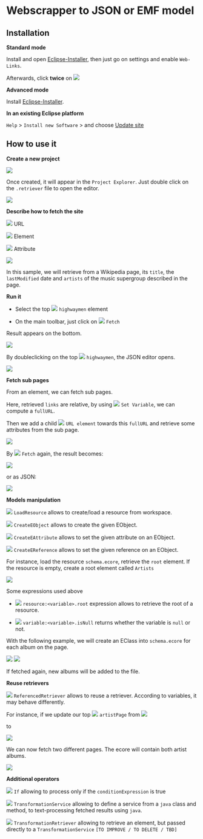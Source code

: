# Webscrapper to JSON or EMF model

## Installation

**Standard mode**

Install and open [Eclipse-Installer](https://www.eclipse.org/downloads/download.php?file=/oomph/products/eclipse-inst-win64.exe), then just go on settings and enable `Web-Links`.

Afterwards, click **twice** on ![](https://img.shields.io/badge/eclipse--install-install-red?logo=eclipse&link=eclipse%2Binstaller:https://raw.githubusercontent.com/pdulvp/eclipse-retriever/master/target/product.setup)

**Advanced mode**

Install [Eclipse-Installer](https://www.eclipse.org/downloads/download.php?file=/oomph/products/eclipse-inst-win64.exe). 

**In an existing Eclipse platform**

`Help` > `Install new Software` > and choose [Update site](https://pdulvp.github.io/eclipse-repository/eclipse-retriever)

## How to use it

**Create a new project**

![](images/new-project.png)

Once created, it will appear in the `Project Explorer`. Just double click on the `.retriever` file to open the editor.

![](images/wiki-project.png)

**Describe how to fetch the site**

![](plugins/org.pdulvp.retriever.edit/icons/full/obj16/URLRetriever.png) URL

![](plugins/org.pdulvp.retriever.edit/icons/full/obj16/ElementRetriever.png) Element

![](plugins/org.pdulvp.retriever.edit/icons/full/obj16/AttributeRetriever.png) Attribute


![](images/fetch.png)

In this sample, we will retrieve from a Wikipedia page, its `title`, the `lastModified` date and `artists` of the music supergroup described in the page.

**Run it**

- Select the top ![](plugins/org.pdulvp.retriever.edit/icons/full/obj16/URLRetriever.png) `highwaymen` element

- On the main toolbar, just click on ![](plugins/org.pdulvp.retriever.ui/icons/obj16/fetch.gif) `Fetch`

Result appears on the bottom.

![](images/result.png)

By doubleclicking on the top ![](plugins/org.pdulvp.retriever.edit/icons/full/obj16/URIResult.png) `highwaymen`, the JSON editor opens.

![](images/result-json.png)

**Fetch sub pages**

From an element, we can fetch sub pages. 

Here, retrieved `links` are relative, by using ![](plugins/org.pdulvp.retriever.edit/icons/full/obj16/SetVariable.png) `Set Variable`, we can compute a `fullURL`.

Then we add a child ![](plugins/org.pdulvp.retriever.edit/icons/full/obj16/URLRetriever.png) `URL element` towards this `fullURL` and retrieve some attributes from the sub page.

![](images/sub-page.png)

By ![](plugins/org.pdulvp.retriever.ui/icons/obj16/fetch.gif) `Fetch` again, the result becomes:

![](images/result-sub-page.png)

or as JSON: 

![](images/result-sub-page-json.png)

**Models manipulation**

![](plugins/org.pdulvp.retriever.edit/icons/full/obj16/LoadResource.png) `LoadResource` allows to create/load a resource from workspace.

![](plugins/org.pdulvp.retriever.edit/icons/full/obj16/CreateEObject.png) `CreateEObject` allows to create the given EObject.

![](plugins/org.pdulvp.retriever.edit/icons/full/obj16/CreateEAttribute.png) `CreateEAttribute` allows to set the given attribute on an EObject.

![](plugins/org.pdulvp.retriever.edit/icons/full/obj16/CreateEReference.png) `CreateEReference` allows to set the given reference on an EObject.

For instance, load the resource `schema.ecore`, retrieve the `root` element. If the resource is empty, create a root element called `Artists`

![](images/emf-root.png)

Some expressions used above

- ![](plugins/org.pdulvp.retriever.edit/icons/full/obj16/SetVariable.png) `resource:<variable>.root` expression allows to retrieve the root of a resource.

- ![](plugins/org.pdulvp.retriever.edit/icons/full/obj16/SetVariable.png) `variable:<variable>.isNull` returns whether the variable is `null` or not.


With the following example, we will create an EClass into `schema.ecore` for each album on the page.

![](images/emf-fetch-artist-page.png)
![](images/emf-ecore-cash.png)

If fetched again, new albums will be added to the file.

**Reuse retrievers**

![](plugins/org.pdulvp.retriever.edit/icons/full/obj16/ReferencedRetriever.png) `ReferencedRetriever` allows to reuse a retriever. According to variables, it may behave differently.

For instance, if we update our top ![](plugins/org.pdulvp.retriever.edit/icons/full/obj16/URLRetriever.png) `artistPage` from 
![](images/retriever-artist-cash.png)

to 

![](images/reuse-retriever.png)

We can now fetch two different pages. The ecore will contain both artist albums.

![](images/ecore-all-albums.png)

**Additional operators**

![](plugins/org.pdulvp.retriever.edit/icons/full/obj16/URLRetriever.png) `If` allowing to process only if the `conditionExpression` is true

![](plugins/org.pdulvp.retriever.edit/icons/full/obj16/TransformationService.png) `TransformationService` allowing to define a service from a `java` class and method, to text-processing fetched results using `java`.

![](plugins/org.pdulvp.retriever.edit/icons/full/obj16/TransformationRetriever.png) `TransformationRetriever` allowing to retrieve an element, but passed directly to a `TransformationService` `[TO IMPROVE / TO DELETE / TBD]`

